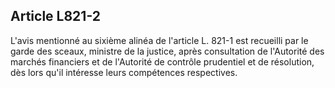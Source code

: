 Article L821-2
----
L'avis mentionné au sixième alinéa de l'article L. 821-1 est recueilli par le
garde des sceaux, ministre de la justice, après consultation de l'Autorité des
marchés financiers et de l'Autorité de contrôle prudentiel et de résolution, dès
lors qu'il intéresse leurs compétences respectives.
